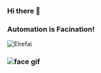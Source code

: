 ### Hi there 👋
### Automation is Facination!
![Elrefai](https://github.com/Abo-hmeed/Abo-hmeed/assets/114250600/a5e54429-c8d0-4dc7-aa72-0eec3df5fada)

### ![face gif](https://github.com/Abo-hmeed/Abo-hmeed/assets/114250600/33dd36ce-1654-465e-944a-369c82cca729)

<!--
**Abo-hmeed/Abo-hmeed** is a ✨ _special_ ✨ repository because its `README.md` (this file) appears on your GitHub profile.

Here are some ideas to get you started:

- 🔭 I’m currently working on ...
- 🌱 I’m currently learning ...
- 👯 I’m looking to collaborate on ...
- 🤔 I’m looking for help with ...
- 💬 Ask me about ...
- 📫 How to reach me: ...
- 😄 Pronouns: ...
- ⚡ Fun fact: ...
-->

